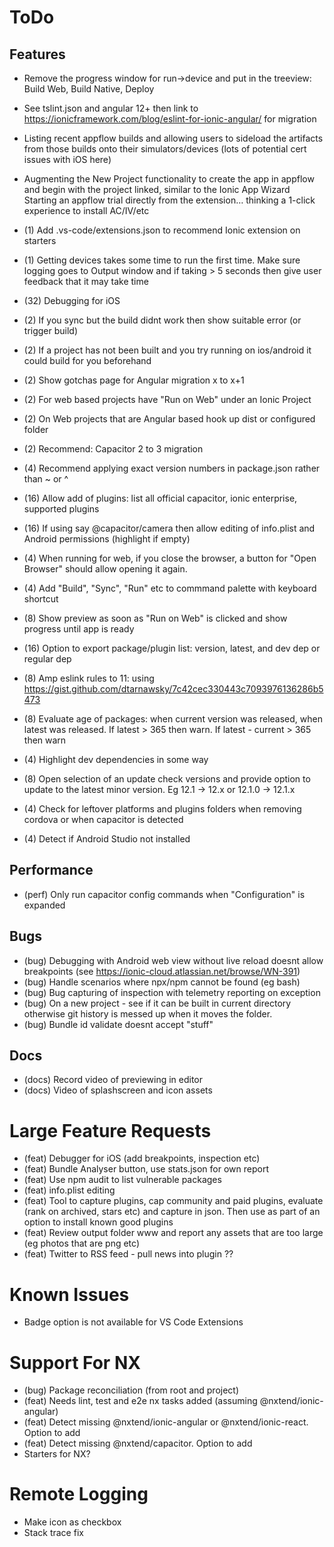 # ToDo

## Features

- Remove the progress window for run->device and put in the treeview: Build Web, Build Native, Deploy

- See tslint.json and angular 12+ then link to https://ionicframework.com/blog/eslint-for-ionic-angular/ for migration

- Listing recent appflow builds and allowing users to sideload the artifacts from those builds onto their simulators/devices (lots of potential cert issues with iOS here)

- Augmenting the New Project functionality to create the app in appflow and begin with the project linked, similar to the Ionic App Wizard
  Starting an appflow trial directly from the extension… thinking a 1-click experience to install AC/IV/etc

- (1) Add .vs-code/extensions.json to recommend Ionic extension on starters
- (1) Getting devices takes some time to run the first time. Make sure logging goes to Output window and if taking > 5 seconds then give user feedback that it may take time
- (32) Debugging for iOS
- (2) If you sync but the build didnt work then show suitable error (or trigger build)
- (2) If a project has not been built and you try running on ios/android it could build for you beforehand
- (2) Show gotchas page for Angular migration x to x+1
- (2) For web based projects have "Run on Web" under an Ionic Project
- (2) On Web projects that are Angular based hook up dist or configured folder
- (2) Recommend: Capacitor 2 to 3 migration
- (4) Recommend applying exact version numbers in package.json rather than ~ or ^
- (16) Allow add of plugins: list all official capacitor, ionic enterprise, supported plugins
- (16) If using say @capacitor/camera then allow editing of info.plist and Android permissions (highlight if empty)
- (4) When running for web, if you close the browser, a button for "Open Browser" should allow opening it again.
- (4) Add "Build", "Sync", "Run" etc to commmand palette with keyboard shortcut
- (8) Show preview as soon as "Run on Web" is clicked and show progress until app is ready
- (16) Option to export package/plugin list: version, latest, and dev dep or regular dep
- (8) Amp eslink rules to 11: using https://gist.github.com/dtarnawsky/7c42cec330443c7093976136286b5473
- (8) Evaluate age of packages: when current version was released, when latest was released. If latest > 365 then warn. If latest - current > 365 then warn
- (4) Highlight dev dependencies in some way
- (8) Open selection of an update check versions and provide option to update to the latest minor version. Eg 12.1 -> 12.x or 12.1.0 -> 12.1.x
- (4) Check for leftover platforms and plugins folders when removing cordova or when capacitor is detected
- (4) Detect if Android Studio not installed

## Performance

- (perf) Only run capacitor config commands when "Configuration" is expanded

## Bugs

- (bug) Debugging with Android web view without live reload doesnt allow breakpoints (see https://ionic-cloud.atlassian.net/browse/WN-391)
- (bug) Handle scenarios where npx/npm cannot be found (eg bash)
- (bug) Bug capturing of inspection with telemetry reporting on exception
- (bug) On a new project - see if it can be built in current directory otherwise git history is messed up when it moves the folder.
- (bug) Bundle id validate doesnt accept "stuff"

## Docs

- (docs) Record video of previewing in editor
- (docs) Video of splashscreen and icon assets

# Large Feature Requests

- (feat) Debugger for iOS (add breakpoints, inspection etc)
- (feat) Bundle Analyser button, use stats.json for own report
- (feat) Use npm audit to list vulnerable packages
- (feat) info.plist editing
- (feat) Tool to capture plugins, cap community and paid plugins, evaluate (rank on archived, stars etc) and capture in json. Then use as part of an option to install known good plugins
- (feat) Review output folder www and report any assets that are too large (eg photos that are png etc)
- (feat) Twitter to RSS feed - pull news into plugin ??

# Known Issues

- Badge option is not available for VS Code Extensions

# Support For NX

- (bug) Package reconciliation (from root and project)
- (feat) Needs lint, test and e2e nx tasks added (assuming @nxtend/ionic-angular)
- (feat) Detect missing @nxtend/ionic-angular or @nxtend/ionic-react. Option to add
- (feat) Detect missing @nxtend/capacitor. Option to add
- Starters for NX?

# Remote Logging

- Make icon as checkbox
- Stack trace fix

